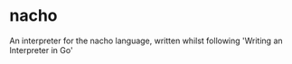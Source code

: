 # nacho
An interpreter for the nacho language, written whilst following 'Writing an Interpreter in Go'
